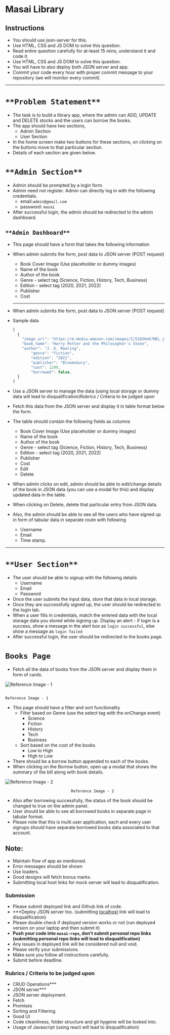 # Masai Library

## Instructions

- You should use json-server for this.
- Use HTML, CSS and JS DOM to solve this question.
- Read entire question carefully for at-least 15 mins, understand it and code it.
- Use HTML, CSS and JS DOM to solve this question.
- You will have to also deploy both JSON server and app.
- Commit your code every hour with proper commit message to your repository (we will monitor every commit)

---

# `**Problem Statement**`

- The task is to build a library app, where the admin can ADD, UPDATE and DELETE stocks and the users can borrow the books.
- The app should have two sections,
    - Admin Section
    - User Section
- In the home screen make two buttons for these sections, on clicking on the buttons move to that particular section.
- Details of each section are given below.

# `**Admin Section**`

- Admin should be prompted by a login form.
- Admin need not register. Admin can directly log in with the following credentials.
    - email:`admin@gmail.com`
    - password: `masai`
- After successful login, the admin should be redirected to the admin dashboard.

## `**Admin Dashboard**`

- This page should have a form that takes the following information
- When admin submits the form, post data to JSON server (POST request)
    - Book Cover Image (Use placeholder or dummy images)
    - Name of the book
    - Author of the book
    - Genre -  select tag (Science, Fiction, History, Tech, Business)
    - Edition -  select tag (2020, 2021, 2022)
    - Publisher
    - Cost
    
    ---
    
- When admin submits the form, post data to JSON server (POST request)
- Sample data
    
    ```jsx
    [
      {
        "image_url": "https://m.media-amazon.com/images/I/5165He67NEL.jpg",
        "book_name": "Harry Potter and the Philosopher's Stone",
        "author": "J. K. Rowling",
    		"genre": "fiction",
    		"edition": "2021",
    		"publisher": "Bloomsbury",
    		"cost": 1299,
    		"borrowed": false,
      }
    ]
    ```
    

- Use a JSON server to manage the data (using local storage or dummy data will lead to disqualification)Rubrics / Criteria to be judged upon
- Fetch this data from the JSON server and display it in table format below the form.
- The table should contain the following fields as columns
    - Book Cover Image (Use placeholder or dummy images)
    - Name of the book
    - Author of the book
    - Genre -  select tag (Science, Fiction, History, Tech, Business)
    - Edition -  select tag (2020, 2021, 2022)
    - Publisher
    - Cost
    - Edit
    - Delete
- When admin clicks on edit, admin should be able to edit/change details of the book in JSON data (you can use a modal for this) and display updated data in the table.
- When clicking on Delete, delete that particular entry from JSON data.
- Also, the admin should be able to see all the users who have signed up in form of tabular data in separate route with following
    - Username
    - Email
    - Time stamp.

---

# `**User Section**`

- The user should be able to signup with the following details
    - Username
    - Email
    - Password
- Once the user submits the input data, store that data in local storage.
- Once they are successfully signed up, the user should be redirected to the login tab.
- When a user fills in credentials, match the entered data with the local storage data you stored while signing up. Display an alert - if login is a success, show a message in the alert box as `login successful`, else show a message as `login failed`
- After successful login, the user should be redirected to the books page.

# **`Books Page`**

- Fetch all the data of books from the JSON server and display them in form of cards.

![                                                                              Reference Image - 1](https://s3-us-west-2.amazonaws.com/secure.notion-static.com/89aba6b1-f43c-413a-8253-c790adae0b6f/Reference-Book-1.png)

                                                                              Reference Image - 1

- This page should have a filter and sort functionality
    - Filter based on Genre (use the select tag with the onChange event)
        - Science
        - Fiction
        - History
        - Tech
        - Business
    - Sort based on the cost of the books
        - Low to High
        - High to Low
- There should be a borrow button appended to each of the books.
- When clicking on the Borrow button, open up a modal that shows the summary of the bill along with book details.

![                                 Reference Image - 2](https://s3-us-west-2.amazonaws.com/secure.notion-static.com/94a9f369-a758-4494-b027-cec53071af51/Reference-Book-2.png)

                                 Reference Image - 2

- Also after borrowing successfully, the status of the book should be changed to true on the admin panel.
- User should be able to see all borrowed books in separate page in tabular format.
- Please note that this is multi user application, each and every user signups should have separate borrowed books data associated to that account.

## Note:

- Maintain flow of app as mentioned.
- Error messages should be shown
- Use loaders.
- Good designs will fetch bonus marks.
- Submitting local host links for mock server will lead to disqualification.

### Submission

- Please submit deployed link and Github link of code.
- ***Deploy JSON server too. (submitting [localhost](http://localhost) link will lead to disqualification)
- Please double check if deployed version works or not (run deployed version on your laptop and then submit it)
- **Push your code into `masai-repo`, don’t submit personal repo links (submitting personal repo links will lead to disqualification)**
- Any issues in deployed link will be considered null and void.
- Please verify your submissions.
- Make sure you follow all instructions carefully.
- Submit before deadline.

### Rubrics / Criteria to be judged upon

- CRUD Operations***
- JSON server***
- JSON server deployment.
- Fetch
- Promises
- Sorting and Filtering.
- Good UI
- Code cleanliness, folder structure and git hygeine will be looked into.
- Usage of Javascript (using react will lead to disqualification)
